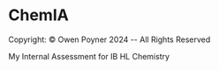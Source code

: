 # ChemIA
Copyright: © Owen Poyner 2024 -- All Rights Reserved

My Internal Assessment for IB HL Chemistry
